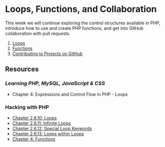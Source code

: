 # Loops, Functions, and Collaboration
This week we will continue exploring the control structures available in PHP, introduce how to use and create PHP functions, and get into GitHub collaboration with pull requests.

1. [Loops](1-Loops.md)
2. [Functions](2-Functions.md)
3. [Contributing to Projects on GitHub](3-Functions.md)

## Resources

### *Learning PHP, MySQL, JavaScript & CSS*
- Chapter 4: Expressions and Control Flow in PHP - Loops

### Hacking with PHP
- [Chapter 2.6.10: Loops](http://www.hackingwithphp.com/2/6/10/loops)
- [Chapter 2.6.11: Infinite Loops](http://www.hackingwithphp.com/2/6/11/infinite-loops)
- [Chapter 2.6.12: Special Loop Keywords](http://www.hackingwithphp.com/2/6/12/special-loop-keywords)
- [Chapter 2.6.13: Loops within Loops](http://www.hackingwithphp.com/2/6/13/loops-within-loops)
- [Chapter 4: Functions](http://www.hackingwithphp.com/4/0/0/functions)
